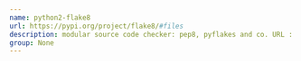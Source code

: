 ```yaml
---
name: python2-flake8
url: https://pypi.org/project/flake8/#files
description: modular source code checker: pep8, pyflakes and co. URL : https://pypi.org/project/flake8/#files Groups : None
group: None
---
```


